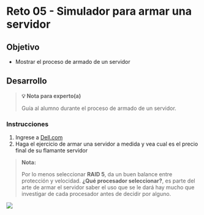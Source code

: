 # Reto 05 - Simulador para armar una servidor

## Objetivo

* Mostrar el proceso de armado de un servidor

## Desarrollo

>**💡 Nota para experto(a)**
>
>Guía al alumno durante el proceso de armado de un servidor. 

### Instrucciones

1. Ingrese a [Dell.com](https://www.dell.com/en-us/work/shop/servers-storage-and-networking/poweredge-r740-rack-server/spd/poweredge-r740/pe_r740_12248a_vi_vp)
2. Haga el ejercicio de armar una servidor a medida y vea cual es el precio final de su flamante servidor 

> **Nota:**
>
>Por lo menos seleccionar **RAID 5**, da un buen balance entre protección y velocidad. **¿Qué procesador seleccionar?**, es parte del arte de armar el servidor saber el uso que se le dará hay mucho que investigar de cada procesador antes de decidir por alguno.

<img src="img/1.png"></img>